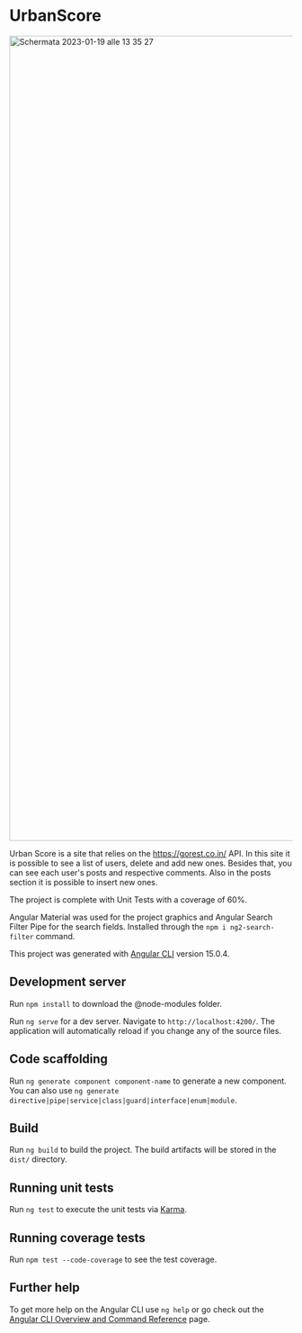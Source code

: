 # UrbanScore

<img width="1430" alt="Schermata 2023-01-19 alle 13 35 27" src="https://user-images.githubusercontent.com/91114037/213456440-b2b54df4-9f9c-4e2d-92a7-98572bf2c8ba.png">

Urban Score is a site that relies on the https://gorest.co.in/ API. In this site it is possible to see a list of users, delete and add new ones.
Besides that, you can see each user's posts and respective comments. Also in the posts section it is possible to insert new ones.

The project is complete with Unit Tests with a coverage of 60%.

Angular Material was used for the project graphics and Angular Search Filter Pipe for the search fields. Installed through the `npm i ng2-search-filter` command.

This project was generated with [Angular CLI](https://github.com/angular/angular-cli) version 15.0.4.

## Development server

Run `npm install` to download the @node-modules folder.

Run `ng serve` for a dev server. Navigate to `http://localhost:4200/`. The application will automatically reload if you change any of the source files.

## Code scaffolding

Run `ng generate component component-name` to generate a new component. You can also use `ng generate directive|pipe|service|class|guard|interface|enum|module`.

## Build

Run `ng build` to build the project. The build artifacts will be stored in the `dist/` directory.

## Running unit tests

Run `ng test` to execute the unit tests via [Karma](https://karma-runner.github.io).

## Running coverage tests

Run `npm test --code-coverage` to see the test coverage.

## Further help

To get more help on the Angular CLI use `ng help` or go check out the [Angular CLI Overview and Command Reference](https://angular.io/cli) page.
